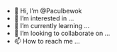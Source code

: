 - 👋 Hi, I’m @Paculbewok
- 👀 I’m interested in ...
- 🌱 I’m currently learning ...
- 💞️ I’m looking to collaborate on ...
- 📫 How to reach me ...

<!---
Paculbewok/Paculbewok is a ✨ special ✨ repository because its `README.md` (this file) appears on your GitHub profile.
You can click the Preview link to take a look at your changes.
--->
